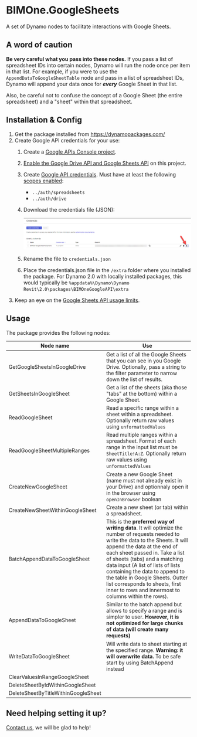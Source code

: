 # BIMOne.GoogleSheets
A set of Dynamo nodes to facilitate interactions with Google Sheets.

## A word of caution
__Be very careful what you pass into these nodes.__ If you pass a list of spreadsheet IDs into certain nodes, Dynamo will run the node once per item in that list. For example, if you were to use the `AppendDataToGoogleSheetTable` node and pass in a list of spreadsheet IDs, Dynamo will append your data once for __*every*__ Google Sheet in that list.

Also, be careful not to confuse the concept of a Google Sheet (the entire spreadsheet) and a "sheet" within that spreadsheet.

## Installation & Config
1. Get the package installed from https://dynamopackages.com/
2. Create Google API credentials for your use:
    1. Create a [Google APIs Console project](console.cloud.google.com).
    2. [Enable the Google Drive API and Google Sheets API](https://support.google.com/googleapi/answer/6158841?hl=en&ref_topic=7013279) on this project.
    3. Create [Google API credentials](https://console.developers.google.com/apis/credentials). Must have at least the following [scopes enabled](https://support.google.com/a/answer/162106?hl=en):
        - `../auth/spreadsheets`
        - `../auth/drive`
    4. Download the credentials file (JSON):
    
        ![download credentials file](readme_images/download_credentials.png)
    5. Rename the file to `credentials.json`
    6. Place the credentials.json file in the `/extra` folder where you installed the package. For Dynamo 2.0 with locally installed packages, this would typically be `%appdata%\Dynamo\Dynamo Revit\2.0\packages\BIMOneGoogleAPI\extra`
3. Keep an eye on the [Google Sheets API usage limits](https://developers.google.com/sheets/api/limits).

## Usage
The package provides the following nodes:

| Node name  | Use |
| --- | --- |
| GetGoogleSheetsInGoogleDrive | Get a list of all the Google Sheets that you can see in you Google Drive. Optionally, pass a string to the filter parameter to narrow down the list of results. |
| GetSheetsInGoogleSheet | Get a list of the sheets (aka those "tabs" at the bottom) within a Google Sheet. |
| ReadGoogleSheet | Read a specific range within a sheet within a spreadsheet. Optionally return raw values using `unformattedValues` |
| ReadGoogleSheetMultipleRanges | Read multiple ranges within a spreadsheet. Format of each range in the input list must be `SheetTitle!A:Z`. Optionally return raw values using `unformattedValues` |
| CreateNewGoogleSheet | Create a new Google Sheet (name must not already exist in your Drive) and optionnaly open it in the browser using `openInBrowser` boolean |
| CreateNewSheetWithinGoogleSheet | Create a new sheet (or tab) within a spreadsheet. |
| BatchAppendDataToGoogleSheet | This is the __preferred way of writing data__. It will optimize the number of requests needed to write the data to the Sheets. It will append the data at the end of each sheet passed in. Take a list of sheets (tabs) and a matching data input (A list of lists of lists containing the data to append to the table in Google Sheets. Outter list corresponds to sheets, first inner to rows and innermost to columns within the rows).|
| AppendDataToGoogleSheet | Similar to the batch append but allows to specify a range and is simpler to user. __However, it is not optimized for large chunks of data (will create many requests)__|
| WriteDataToGoogleSheet | Will write data to sheet starting at the specified range. __Warning: it will overwrite data.__ To be safe start by using BatchAppend instead |
| ClearValuesInRangeGoogleSheet | |
| DeleteSheetByIdWithinGoogleSheet | |
| DeleteSheetByTitleWithinGoogleSheet | |


## Need helping setting it up?
[Contact us](https://bimone.com/en/ContactUs), we will be glad to help!
